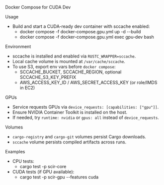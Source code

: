 Docker Compose for CUDA Dev

Usage
- Build and start a CUDA-ready dev container with sccache enabled:
  - docker compose -f docker-compose.gpu.yml up -d --build
  - docker compose -f docker-compose.gpu.yml exec gpu-dev bash

Environment
- sccache is installed and enabled via `RUSTC_WRAPPER=sccache`.
- Local cache volume is mounted at `/var/cache/sccache`.
- To use S3, export env vars before `docker compose`:
  - SCCACHE_BUCKET, SCCACHE_REGION, optional SCCACHE_S3_KEY_PREFIX
  - AWS_ACCESS_KEY_ID / AWS_SECRET_ACCESS_KEY (or role/IMDS in EC2)

GPUs
- Service requests GPUs via `device_requests: [capabilities: ["gpu"]]`.
- Ensure NVIDIA Container Toolkit is installed on the host.
- If needed, try `runtime: nvidia` or `gpus: all` instead of `device_requests`.

Volumes
- `cargo-registry` and `cargo-git` volumes persist Cargo downloads.
- `sccache` volume persists compiled artifacts across runs.

Examples
- CPU tests:
  - cargo test -p scir-core
- CUDA tests (if GPU available):
  - cargo test -p scir-gpu --features cuda

